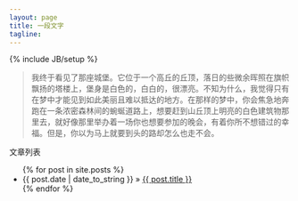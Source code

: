 ```yaml
---
layout: page
title: 一段文字
tagline:
---
```

{% include JB/setup %}

> 我终于看见了那座城堡。它位于一个高丘的丘顶，落日的些微余晖照在旗帜飘扬的塔楼上，堡身是白色的，白白的，很漂亮。不知为什么，我觉得只有在梦中才能见到如此美丽且难以抵达的地方。在那样的梦中，你会焦急地奔跑在一条浓密森林间的蜿蜒道路上，想要赶到山丘顶上明亮的白色建筑物那里去，就好像那里举办着一场你也想要参加的晚会，有着你所不想错过的幸福。但是，你以为马上就要到头的路却怎么也走不会。

文章列表

<ul class="posts">
  {% for post in site.posts %}
    <li><span>{{ post.date | date_to_string }}</span> &raquo; <a href="{{ BASE_PATH }}{{ post.url }}">{{ post.title }}</a></li>
  {% endfor %}
</ul>
